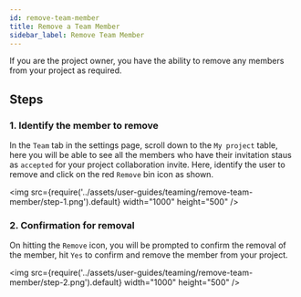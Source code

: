 ```yaml
---
id: remove-team-member
title: Remove a Team Member
sidebar_label: Remove Team Member
---
```


If you are the project owner, you have the ability to remove any members from your project as required.

## Steps

### 1. Identify the member to remove

In the `Team` tab in the settings page, scroll down to the `My project` table, here you will be able to see all the members who have their invitation staus as `accepted` for your project collaboration invite. Here, identify the user to remove and click on the red `Remove` bin icon as shown.

<img src={require('../assets/user-guides/teaming/remove-team-member/step-1.png').default} width="1000" height="500" />

### 2. Confirmation for removal

On hitting the `Remove` icon, you will be prompted to confirm the removal of the member, hit `Yes` to confirm and remove the member from your project.

<img src={require('../assets/user-guides/teaming/remove-team-member/step-2.png').default} width="1000" height="500" />
